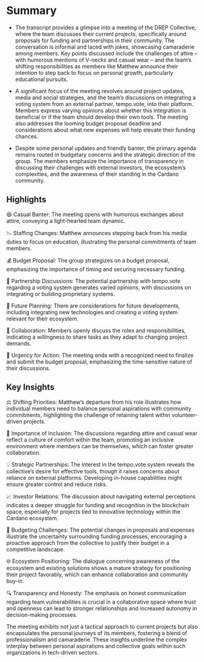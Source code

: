 # Summary
- The transcript provides a glimpse into a meeting of the DREP Collective, where the team discusses their current projects, specifically around proposals for funding and partnerships in their community. The conversation is informal and laced with jokes, showcasing camaraderie among members. Key points discussed include the challenges of attire – with humorous mentions of V-necks and casual wear – and the team’s shifting responsibilities as members like Matthew announce their intention to step back to focus on personal growth, particularly educational pursuits.

- A significant focus of the meeting revolves around project updates, media and social strategies, and the team’s discussions on integrating a voting system from an external partner, tempo.vote, into their platform. Members express varying opinions about whether this integration is beneficial or if the team should develop their own tools. The meeting also addresses the looming budget proposal deadline and considerations about what new expenses will help elevate their funding chances.

- Despite some personal updates and friendly banter, the primary agenda remains rooted in budgetary concerns and the strategic direction of the group. The members emphasize the importance of transparency in discussing their challenges with external investors, the ecosystem’s complexities, and the awareness of their standing in the Cardano community.

## Highlights
😄 Casual Banter: The meeting opens with humorous exchanges about attire, conveying a light-hearted team dynamic.

📉 Staffing Changes: Matthew announces stepping back from his media duties to focus on education, illustrating the personal commitments of team members.

💰 Budget Proposal: The group strategizes on a budget proposal, emphasizing the importance of timing and securing necessary funding.

🔄 Partnership Discussions: The potential partnership with tempo.vote regarding a voting system generates varied opinions, with discussions on integrating or building proprietary systems.

🔮 Future Planning: There are considerations for future developments, including integrating new technologies and creating a voting system relevant for their ecosystem.

🤝 Collaboration: Members openly discuss the roles and responsibilities, indicating a willingness to share tasks as they adapt to changing project demands.

📅 Urgency for Action: The meeting ends with a recognized need to finalize and submit the budget proposal, emphasizing the time-sensitive nature of their discussions.

## Key Insights

⚖️ Shifting Priorities: Matthew’s departure from his role illustrates how individual members need to balance personal aspirations with community commitments, highlighting the challenge of retaining talent within volunteer-driven projects.

🤔 Importance of Inclusion: The discussions regarding attire and casual wear reflect a culture of comfort within the team, promoting an inclusive environment where members can be themselves, which can foster greater collaboration.

💡 Strategic Partnerships: The interest in the tempo.vote system reveals the collective’s desire for effective tools, though it raises concerns about reliance on external platforms. Developing in-house capabilities might ensure greater control and reduce risks.

📈 Investor Relations: The discussion about navigating external perceptions indicates a deeper struggle for funding and recognition in the blockchain space, especially for projects tied to innovative technology within the Cardano ecosystem.

📝 Budgeting Challenges: The potential changes in proposals and expenses illustrate the uncertainty surrounding funding processes, encouraging a proactive approach from the collective to justify their budget in a competitive landscape.

🌐 Ecosystem Positioning: The dialogue concerning awareness of the ecosystem and existing solutions shows a mature strategy for positioning their project favorably, which can enhance collaboration and community buy-in.

🔍 Transparency and Honesty: The emphasis on honest communication regarding team vulnerabilities is crucial in a collaborative space where trust and openness can lead to stronger relationships and increased autonomy in decision-making processes.

The meeting exhibits not just a tactical approach to current projects but also encapsulates the personal journeys of its members, fostering a blend of professionalism and camaraderie. These insights underline the complex interplay between personal aspirations and collective goals within such organizations in tech-driven sectors.
